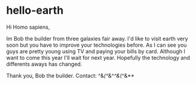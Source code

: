 # hello-earth

Hi Homo sapiens,

Im Bob the builder from three galaxies fair away. I'd like to visit earth very soon but you have to improve your technologies before. As I can see you guys are pretty young using TV and paying your bills by card.
Although I want to come this year I'll wait for next year. Hopefully the technology and differents aways has changed.

Thank you,
Bob the builder.
Contact: ^&*(^*&^*^&*(^&** 
